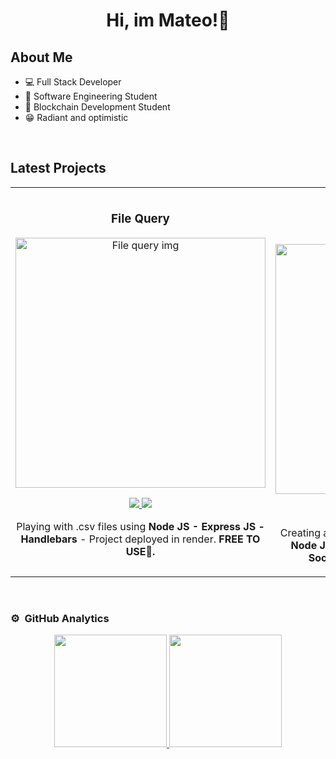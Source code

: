 <div align="center">
    <h1 align="center">Hi, im Mateo!👋​</h1>
</div>
<!-- <img src=""> -->

## About Me

- 💻​ Full Stack Developer
- 📖​ Software Engineering Student
- 🔐 Blockchain Development Student
- 😁​ Radiant and optimistic

</br>

## Latest Projects
<table>
<tr>
<td width="50%">
<h3 align="center">File Query</h3>
<div align="center">
<a href="https://github.com/mateoivanovich22/FileQuery" target="_blank"><img src="https://i.imgur.com/4w6RK5L.png" width="400" alt="File query img"></a>
<p>
<a href="https://github.com/mateoivanovich22/FileQuery" target="_blank">
    <img src="https://img.shields.io/badge/CODE-ff9?style=for-the-badge&logo=github&logoColor=black">
</a>
<a href="https://file-query.onrender.com/" target="_blank">
    <img src="https://img.shields.io/badge/LINK-blue">
</a>
</p>
<p>Playing with .csv files using <strong>Node JS - Express JS - Handlebars</strong> - Project deployed in render. <strong>FREE ​TO USE🤑.​</strong></p>
</div>
                                                                                      
</td>

<td width="50%">
               <br>
<h3 align="center">Mateo Market</h3>
<div align="center">                                       
<a href="https://github.com/mateoivanovich22/Backend-final-project" target="_blank"><img src="https://i.imgur.com/FXTjPXT.png" width="400" alt="Mateo market img"></a>
<br>
<p>
<a href="https://github.com/mateoivanovich22/Backend-final-project" target="_blank">
<img src="https://img.shields.io/badge/ODE-ff9?style=for-the-badge&logo=github&logoColor=black">
</a>
<a href="https://mateo-shop.onrender.com/api/users/register" target="_blank">
    <img src="https://img.shields.io/badge/LINK-blue">
</a>
</p>
<p>Creating a page with all kinds of functionality using <strong>Node JS - Express JS - Handlebars - JWT - Socket.io </strong> - Project deployed in render. </p>
</div>                                                             
</table>                                                                                 
</div>
<br>

### ⚙️ &nbsp;GitHub Analytics

<p align="center">
<a href="https://github.com/mateoivanovich22">
  <img height="180em" src="https://github-readme-stats-eight-theta.vercel.app/api?username=mateoivanovich22&show_icons=true&theme=algolia&include_all_commits=true&count_private=true"/>
  <img height="180em" src="https://github-readme-stats-eight-theta.vercel.app/api/top-langs/?username=mateoivanovich22&layout=compact&langs_count=8&theme=algolia"/>
</a>
</p>